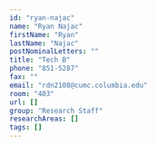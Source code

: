 ```yaml
---
id: "ryan-najac"
name: "Ryan Najac"
firstName: "Ryan"
lastName: "Najac"
postNominalLetters: ""
title: "Tech B"
phone: "851-5287"
fax: ""
email: "rdn2108@cumc.columbia.edu"
room: "403"
url: []
group: "Research Staff"
researchAreas: []
tags: []
---
```

